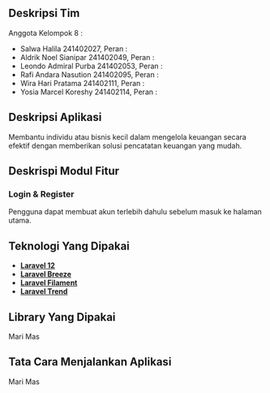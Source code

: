 ## Deskripsi Tim

Anggota Kelompok 8 :

- Salwa Halila 241402027, Peran :
- Aldrik Noel Sianipar 241402049, Peran :
- Leondo Admiral Purba 241402053, Peran :
- Rafi Andara Nasution 241402095, Peran :
- Wira Hari Pratama 241402111, Peran :
- Yosia Marcel Koreshy 241402114, Peran : 

## Deskripsi Aplikasi

Membantu individu atau bisnis kecil dalam mengelola keuangan secara efektif dengan memberikan solusi pencatatan keuangan yang mudah.

## Deskrispi Modul Fitur

### Login & Register
Pengguna dapat membuat akun terlebih dahulu sebelum masuk ke halaman utama.

## Teknologi Yang Dipakai

- **[Laravel 12](https://laravel.com)**
- **[Laravel Breeze](https://laravel.com/docs/10.x/starter-kits#laravel-breeze)**
- **[Laravel Filament](https://filamentphp.com/)**
- **[Laravel Trend](https://madewithlaravel.com/laravel-trend)**

## Library Yang Dipakai

Mari Mas

## Tata Cara Menjalankan Aplikasi

Mari Mas
